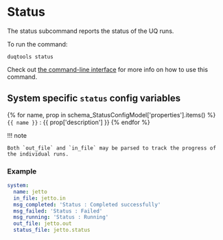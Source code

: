 # Status

The status subcommand reports the status of the UQ runs.

To run the command:

`duqtools status`

Check out [the command-line interface](../command-line-interface.md#status) for more info on how to use this command.

<script id="asciicast-7XzFEahphaZdewNw7LBE2IuZc" src="https://asciinema.org/a/7XzFEahphaZdewNw7LBE2IuZc.js" async></script>

## System specific `status` config variables

{% for name, prop in schema_StatusConfigModel['properties'].items() %}
`{{ name }}`
: {{ prop['description'] }}
{% endfor %}

!!! note

    Both `out_file` and `in_file` may be parsed to track the progress of the individual runs.

### Example

```yaml title="duqtools.yaml"
system:
  name: jetto
  in_file: jetto.in
  msg_completed: 'Status : Completed successfully'
  msg_failed: 'Status : Failed'
  msg_running: 'Status : Running'
  out_file: jetto.out
  status_file: jetto.status
```
